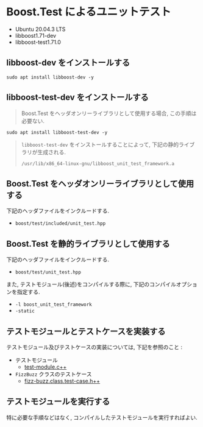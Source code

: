 # Boost.Test によるユニットテスト

  + Ubuntu 20.04.3 LTS
  + libboost1.71-dev
  + libboost-test1.71.0

## libboost-dev をインストールする

```
sudo apt install libboost-dev -y
```

## libboost-test-dev をインストールする

> Boost.Test をヘッダオンリーライブラリとして使用する場合, この手順は必要ない.<br>

```
sudo apt install libboost-test-dev -y
```

  > `libboost-test-dev` をインストールすることによって,
  > 下記の静的ライブラリが生成される.<br>
  >
  > ```
  > /usr/lib/x86_64-linux-gnu/libboost_unit_test_framework.a
  > ```

## Boost.Test をヘッダオンリーライブラリとして使用する

  下記のヘッダファイルをインクルードする.<br>

  + `boost/test/included/unit_test.hpp`

## Boost.Test を静的ライブラリとして使用する

  下記のヘッダファイルをインクルードする.<br>

  + `boost/test/unit_test.hpp`

  また, テストモジュール(後述)をコンパイルする際に,
  下記のコンパイルオプションを指定する.<br>

  + `-l boost_unit_test_framework`
  + `-static`

## テストモジュールとテストケースを実装する

  テストモジュール及びテストケースの実装については, 下記を参照のこと :<br>

  + テストモジュール
    + [test-module.c++](../test/test-module.c++)
  + `FizzBuzz` クラスのテストケース
    + [fizz-buzz.class.test-case.h++](../test/include/fizz-buzz++/fizz-buzz.class.test-case.h++)

## テストモジュールを実行する

  特に必要な手順などはなく, コンパイルしたテストモジュールを実行すればよい.<br>
